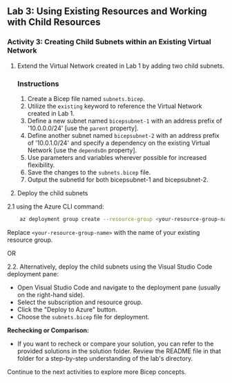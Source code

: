 ## Lab 3: Using Existing Resources and Working with Child Resources

### Activity 3: Creating Child Subnets within an Existing Virtual Network

1. Extend the Virtual Network created in Lab 1 by adding two child subnets.

   ### Instructions
      1. Create a Bicep file named `subnets.bicep`.
      2. Utilize the `existing` keyword to reference the Virtual Network created in Lab 1.
      3. Define a new subnet named `bicepsubnet-1` with an address prefix of '10.0.0.0/24' [use the `parent` property].
      4. Define another subnet named `bicepsubnet-2` with an address prefix of '10.0.1.0/24' and specify a dependency on the existing Virtual Network [use the `dependsOn` property].
      5. Use parameters and variables wherever possible for increased flexibility.
      6. Save the changes to the `subnets.bicep` file.
      7. Output the subnetId for both bicepsubnet-1 and bicepsubnet-2.

2. Deploy the child subnets 

2.1 using the Azure CLI command:
    
 ```bash
     az deployment group create --resource-group <your-resource-group-name> --template-file subnets.bicep --parameters subnets.bicepparam
  ```
Replace `<your-resource-group-name>` with the name of your existing resource group.

OR

2.2. Alternatively, deploy the child subnets using the Visual Studio Code deployment pane:
   - Open Visual Studio Code and navigate to the deployment pane (usually on the right-hand side).
   - Select the subscription and resource group.
   - Click the "Deploy to Azure" button.
   - Choose the `subnets.bicep` file for deployment.

**Rechecking or Comparison:**
- If you want to recheck or compare your solution, you can refer to the provided solutions in the solution folder. Review the README file in that folder for a step-by-step understanding of the lab's directory.

Continue to the next activities to explore more Bicep concepts.
